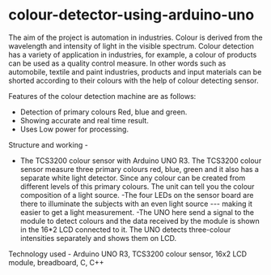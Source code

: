 # colour-detector-using-arduino-uno

The aim of the project is automation in industries. Colour is derived from the wavelength and intensity of light in the visible spectrum. Colour detection has a variety of application in industries, for example, a colour of products can be used as a quality control measure. In other words such as automobile, textile and paint industries, products and input materials can be shorted according to their colours with the help of colour detecting sensor.

Features of the colour detection machine are as follows:

- Detection of primary colours Red, blue and green.
- Showing accurate and real time result.
- Uses Low power for processing.

Structure and working -
- The TCS3200 colour sensor with Arduino UNO R3. The TCS3200 colour sensor measure three primary 
  colours red, blue, green and it also has a separate white light detector. Since any colour can be 
  created from different levels of this primary colours. The unit can tell you the colour composition of 
  a  light source.
-The four LEDs on the sensor board are there to illuminate the subjects with an even light source --- 
 making it easier to get a light measurement.
-The UNO here send a signal to the module to detect colours and the data received by the module is 
 shown in the 16*2 LCD connected to it. The UNO detects three-colour intensities separately and 
 shows them on LCD.

Technology used - Arduino UNO R3, TCS3200 colour sensor, 16x2 LCD module, breadboard, C, C++
